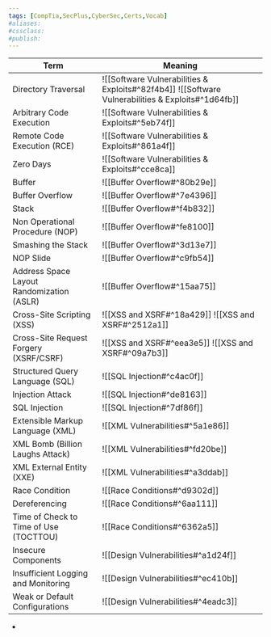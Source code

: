 ```yaml
---
tags: [CompTia,SecPlus,CyberSec,Certs,Vocab]
#aliases:
#cssclass:
#publish:
---
```


| Term                                      | Meaning                                                                                           |
| ----------------------------------------- | ------------------------------------------------------------------------------------------------- |
| Directory Traversal                       | ![[Software Vulnerabilities & Exploits#^82f4b4]] ![[Software Vulnerabilities & Exploits#^1d64fb]] |
| Arbitrary Code Execution                  | ![[Software Vulnerabilities & Exploits#^5eb74f]]                                                  |
| Remote Code Execution (RCE)               | ![[Software Vulnerabilities & Exploits#^861a4f]]                                                  |
| Zero Days                                 | ![[Software Vulnerabilities & Exploits#^cce8ca]]                                                  |
| Buffer                                    | ![[Buffer Overflow#^80b29e]]                                                                      |
| Buffer Overflow                           | ![[Buffer Overflow#^7e4396]]                                                                      |
| Stack                                     | ![[Buffer Overflow#^f4b832]]                                                                      |
| Non Operational Procedure (NOP)           | ![[Buffer Overflow#^fe8100]]                                                                      |
| Smashing the Stack                        | ![[Buffer Overflow#^3d13e7]]                                                                      |
| NOP Slide                                 | ![[Buffer Overflow#^c9fb54]]                                                                      |
| Address Space Layout Randomization (ASLR) | ![[Buffer Overflow#^15aa75]]                                                                      |
| Cross-Site Scripting (XSS)                | ![[XSS and XSRF#^18a429]] ![[XSS and XSRF#^2512a1]]                                               |
| Cross-Site Request Forgery (XSRF/CSRF)    | ![[XSS and XSRF#^eea3e5]] ![[XSS and XSRF#^09a7b3]]                                               |
| Structured Query Language (SQL)           | ![[SQL Injection#^c4ac0f]]                                                                        |
| Injection Attack                          | ![[SQL Injection#^de8163]]                                                                        |
| SQL Injection                             | ![[SQL Injection#^7df86f]]                                                                        |
| Extensible Markup Language (XML)          | ![[XML Vulnerabilities#^5a1e86]]                                                                  |
| XML Bomb (Billion Laughs Attack)          | ![[XML Vulnerabilities#^fd20be]]                                                                  |
| XML External Entity (XXE)                 | ![[XML Vulnerabilities#^a3ddab]]                                                                  |
| Race Condition                            | ![[Race Conditions#^d9302d]]                                                                      |
| Dereferencing                             | ![[Race Conditions#^6aa111]]                                                                      |
| Time of Check to Time of Use (TOCTTOU)    | ![[Race Conditions#^6362a5]]                                                                      |
| Insecure Components                       | ![[Design Vulnerabilities#^a1d24f]]                                                               |
| Insufficient Logging and Monitoring       | ![[Design Vulnerabilities#^ec410b]]                                                               |
| Weak or Default Configurations            | ![[Design Vulnerabilities#^4eadc3]]                                                                                                  |
-